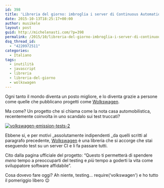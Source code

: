 ```yaml
---
id: 398
title: 'Libreria del giorno: imbroglia i server di Continuous Automation con Wolkswagen'
date: 2015-10-13T18:25:17+00:00
author: musikele
layout: post
guid: http://michelenasti.com/?p=398
permalink: /2015/10/libreria-del-giorno-imbroglia-i-server-di-continuous-automation-con-wolkswagen/
dsq_thread_id:
  - "4220972511"
categories:
  - Italiano
tags:
  - inutilità
  - javascript
  - libreria
  - libreria-del-giorno
  - wolkswagen
---
```

Ogni tanto il mondo diventa un posto migliore, e lo diventa grazie a persone come quelle che pubblicano progetti come [Wolkswagen](https://github.com/auchenberg/volkswagen).

Ma come? Un progetto che si chiama come la nota casa automobilistica, recentemente coinvolta in uno scandalo sui test truccati?

[<img class="aligncenter size-full wp-image-399" src="https://i1.wp.com/michelenasti.com/uploads/2015/10/volkswagen-emission-tests-2.jpg?fit=606%2C399" alt="volkswagen-emission-tests-2" srcset="https://i1.wp.com/michelenasti.com/uploads/2015/10/volkswagen-emission-tests-2.jpg?w=606 606w, https://i1.wp.com/michelenasti.com/uploads/2015/10/volkswagen-emission-tests-2.jpg?resize=300%2C198 300w" sizes="(max-width: 606px) 100vw, 606px" data-recalc-dims="1" />](https://i1.wp.com/michelenasti.com/uploads/2015/10/volkswagen-emission-tests-2.jpg)

Ebbene si, e per motivi _assolutamente indipendenti _da quelli scritti al paragrafo precedente, [Wolkswagen](https://github.com/auchenberg/volkswagen) è una libreria che si accorge che stai eseguendo test su un server CI e li fa passare tutti.

Cito dalla pagina ufficiale del progetto: &#8220;Questo ti  permetterà di spendere _meno_ tempo a preoccuparti del testing e _più_ tempo a goderti la vita come sviluppatore software affidabile&#8221;.

Cosa dovevo fare oggi? Ah niente, testing... <span class="lang:js decode:true crayon-inline">require(&#8216;volkswagen')</span>  e ho tutto il pomeriggio libero 😉